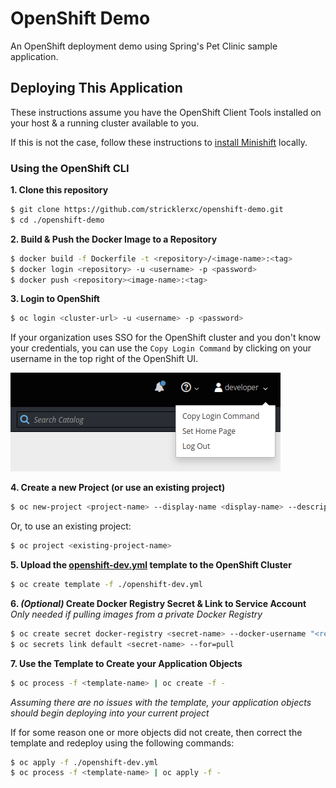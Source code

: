 # OpenShift Demo

An OpenShift deployment demo using Spring's Pet Clinic sample application.

## Deploying This Application

These instructions assume you have the OpenShift Client Tools installed on your host & a running cluster available to you.

If this is not the case, follow these instructions to [install Minishift](https://docs.okd.io/latest/minishift/getting-started/preparing-to-install.html#installing-overview) locally.


### Using the OpenShift CLI

**1. Clone this repository**

```bash
$ git clone https://github.com/stricklerxc/openshift-demo.git
$ cd ./openshift-demo
```

**2. Build & Push the Docker Image to a Repository**

```bash
$ docker build -f Dockerfile -t <repository>/<image-name>:<tag>
$ docker login <repository> -u <username> -p <password>
$ docker push <repository><image-name>:<tag>
```


**3. Login to OpenShift**

```bash
$ oc login <cluster-url> -u <username> -p <password>
```

If your organization uses SSO for the OpenShift cluster and you don't know your credentials, you can use the `Copy Login Command` by clicking on your username in the top right of the OpenShift UI.

![Copy Login Command](./.github/content/login-command.png)

**4. Create a new Project (or use an existing project)**

```bash
$ oc new-project <project-name> --display-name <display-name> --description <description>
```

Or, to use an existing project:

```bash
$ oc project <existing-project-name>
```

**5. Upload the [openshift-dev.yml](./openshift-dev.yml) template to the OpenShift Cluster**

```bash
$ oc create template -f ./openshift-dev.yml
```

**6. _(Optional)_ Create Docker Registry Secret & Link to Service Account**
_Only needed if pulling images from a private Docker Registry_

```bash
$ oc create secret docker-registry <secret-name> --docker-username "<registry-username>" --docker-password "<registry-password"
$ oc secrets link default <secret-name> --for=pull
```

**7. Use the Template to Create your Application Objects**

```bash
$ oc process -f <template-name> | oc create -f -
```

*Assuming there are no issues with the template, your application objects should begin deploying into your current project*

If for some reason one or more objects did not create, then correct the template and redeploy using the following commands:

```bash
$ oc apply -f ./openshift-dev.yml
$ oc process -f <template-name> | oc apply -f -
```
